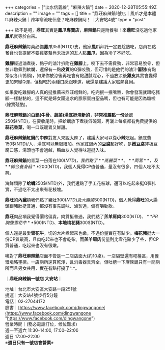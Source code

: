 +++
categories = ["淡水信義線", "麻辣火鍋"]
date = 2020-12-28T05:55:49Z
description = ""
image = ""
tags = []
title = "鼎旺麻辣鍋1號店｜鳳爪才是本體ft.麻辣火鍋｜跨年寒流吃什麼？吃麻辣鍋阿！｜大安站4號"
type = "post"

+++
欸不是吧，**鼎旺**其實是**鳳爪專賣店**，**麻辣鍋**只是附餐啦！來**鼎旺**沒吃過他家**鳳爪**就等於白來。

**鼎旺麻辣鍋**每桌必備**鳳爪**35$(NTD)/支，他家**鳳爪**拜託一定要趁熱吃，店員在點餐食也會提醒不要雞婆幫尚未抵達的友人點**鳳爪**，因為冷了不好吃。

**雞腳**經過滷煮後，黏乎的滷汁扒附在**雞腳**上，咬下去不需費勁，非常容易脫骨，但並非燉煮到軟爛，還保有一點**皮質**的Q彈咬勁，但可惜的是他們的滷汁**偏甜**(有點類似冬山鴨頭)，如果你放涼後再吃會有點甜膩噁心，不過放涼後**雞皮**其實會變得更加緊緻Q彈，但相較於兩種口感跟味道，我還是建議大家趁熱食用。

如果愛吃雞腳的人真的挺推薦來鼎旺嚐鮮的，吃完抿一抿嘴唇，你會發現就跟吃豬腳一樣黏黏的，這不就是婦女團追求的膠原蛋白聖品嗎，但也有可能是因為糖啦(線實殘酷)。

**鼎旺麻辣鍋**的**白鍋(牛骨、蔬菜)湯底挺清新的，非常推薦點一份**蛤蠣250$(NTD)，在要收尾時，把蛤蠣放下煮後舀碗湯，再灑上每桌都有免費提供的**蒜花香菜**，喝一口既暖胃又鮮甜。

**鼎旺麻辣鍋紅鍋**的**中辣**對友人來說太辣了，建議大家可以從**小辣**吃起。鍋底費150$(NTD)/人，湯底可以無限續加。他家紅鍋內的**豆腐**超好吃，是**嫩豆腐**非板豆腐口感，湯頭也不會過鹹，鴨血友人覺得味道挺入味。

**鼎旺麻辣鍋**的青菜一份落在100$(NTD)，我們點了**高麗菜**、**茼蒿**，及**綜合養身菇**200$(NTD)，我個人覺得CP值普通，量沒有很多，四個人吃不太夠。

海鮮類除了**蛤蠣**250$(NTD)外，我們還點了手工花枝球，還可以吃起來挺Q彈扎實，不過吃不太出來有花枝塊。

**鼎旺**的**內臟**類我們點了豬肚300$(NTD)及大腸頭300$(NTD)，個人覺得**鼎旺**的大腸頭跟豬肚挺普通，都沒有事先調味、滷製過，偏有嚼勁款。

**鼎旺**肉品項我覺得價格偏貴，肉質挺普通，我們點了**羔羊肩肉**300$(NTD)、**PR胸腹雪花牛**500$(NTD)、**本地梅花豬**300$(NTD)。

個人還是最愛**雪花牛**，切的大片煮起來也嫩，不過份量實在有點少。**梅花豬**挺大一份CP質最高，且肉吃起來也不會乾柴。而**羔羊肩肉**份量則比雪花豬少了些，但CP質普通，吃起來也沒有很嫩。

噢對了**鼎旺麻辣鍋**店面不管是一二店店面大(約10桌)，一店隔壁還有吧檯區，用餐環境略壅擠。一店廁所還算乾淨，且消毒器具齊全，但吐槽一下麻辣鍋只有一間廁所而且男女共用，實在有點打擾了^_^。

｜**鼎旺麻辣鍋一號店 大安站**｜

地址｜台北市大安區大安路一段251號  
捷運｜大安站4號步行5分鐘  
電話｜02-27044172  
臉書｜[https://www.facebook.com/dingwangone](https://www.facebook.com/dingwangone "https://www.facebook.com/dingwangone")  
營業時間｜(務必電話訂位，候位難求)  
週一至週六 11:30–14:00, 17:00–22:00  
週日            17:00–22:00    
※**週日只有一號店會營業**※        